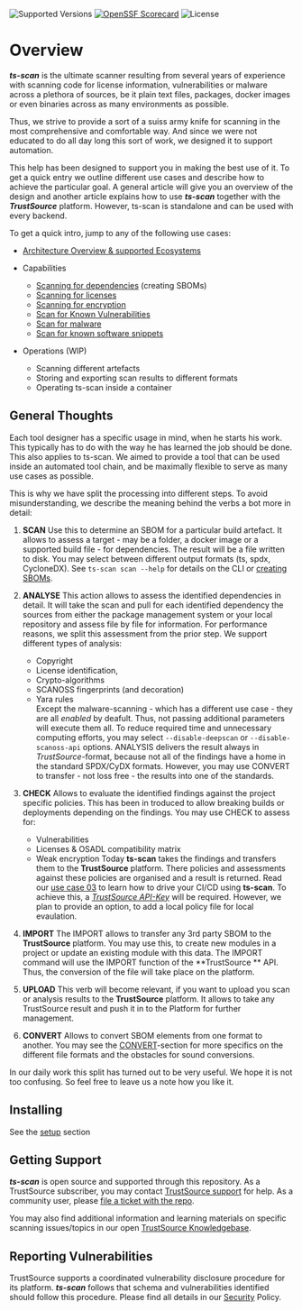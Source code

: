![Supported Versions](https://img.shields.io/badge/Python-%203.10,%203.11,%203.12-blue) [![OpenSSF Scorecard](https://api.scorecard.dev/projects/github.com/TrustSource/ts-scan/badge)](https://scorecard.dev/viewer/?uri=github.com/TrustSource/ts-scan) ![License](https://img.shields.io/badge/License-Apache--2.0-green)

# Overview

***ts-scan*** is the ultimate scanner resulting from several years of experience with scanning code for license information, vulnerabilities or malware across a plethora of sources, be it plain text files, packages, docker images or even binaries across as many environments as possible.

Thus, we strive to provide a sort of a suiss army knife for scanning in the most comprehensive and comfortable way. And since we were not educated to do all day long this sort of work, we designed it to support automation.

This help has been designed to support you in making the best use of it. To get a quick entry we outline different use cases and describe how to achieve the particular goal. A general article will give you an overview of the design and another article explains how to use ***ts-scan*** together with the ***TrustSource*** platform. However, ts-scan is standalone and can be used with every backend.

To get a quick intro, jump to any of the following use cases:

* [Architecture Overview & supported Ecosystems](/ts-scan/architecture)

* Capabilities

  - [Scanning for dependencies](/ts-scan/sbom) (creating SBOMs)
  - [Scanning for licenses](/ts-scan/licenses)
  - [Scanning for encryption](/ts-scan/encryption)
  - [Scan for Known Vulnerabilities](/ts-scan/vulns)
  - [Scan for malware](/ts-scan/malware)
  - [Scan for known software snippets](/ts-scan/snippets)

* Operations (WIP)

  - Scanning different artefacts
  - Storing and exporting scan results to different formats
  - Operating ts-scan inside a container


## General Thoughts

Each tool designer has a specific usage in mind, when he starts his work. This typically has to do with the way he has learned the job should be done. This also applies to ts-scan. We aimed to provide a tool that can be used inside an automated tool chain, and be maximally flexible to serve as many use cases as possible. 

This is why we have split the processing into different steps. To avoid misunderstanding, we describe the meaning behind the verbs a bot more in detail:   

1. **SCAN**
   Use this to determine an SBOM for a particular build artefact. It allows to assess a target - may be a folder, a docker image or a supported build file - for dependencies. The result will be a file written to disk. You may select between different output formats (ts, spdx, CycloneDX). See `ts-scan scan --help` for details on the CLI or [creating SBOMs](/ts-scan/sbom). 

2. **ANALYSE**
   This action allows to assess the identified dependencies in detail. It will take the scan and pull for each identified dependency the sources from either the package management system or your local repository and assess file by file for information. For performance reasons, we split this assessment from the prior step. 
   We support different types of analysis: 
   - Copyright
   - License identification, 
   - Crypto-algorithms 
   - SCANOSS fingerprints (and decoration) 
   - Yara rules  
   Except the malware-scanning - which has a different use case - they are all *enabled* by deafult. Thus, not passing additional parameters will execute them all. To reduce required time and unnecessary computing efforts, you may select  `--disable-deepscan` or `--disable-scanoss-api` options. 
   ANALYSIS delivers the result always in *TrustSource*-format, because not all of the findings have a home in the standard SPDX/CyDX formats. However, you may use CONVERT to transfer - not loss free - the results into one of the standards. 

3. **CHECK**
   Allows to evaluate the identified findings against the project specific policies. This has been in troduced to allow breaking builds or deployments depending on the findings. You may use CHECK to assess for: 
   - Vulnerabilities
   - Licenses & OSADL compatibility matrix
   - Weak encryption
   Today **ts-scan** takes the findings and transfers them to the **TrustSource** platform. There policies and assessments against these policies are organised and a result is returned. Read our [use case 03](/ts-scan/uc03-check) to learn how to drive your CI/CD using **ts-scan**.
   To achieve this, a *[TrustSource API-Key](https://trustsource.github.io/app-docs/keymgmt)* will be required. However, we plan to provide an option, to add a local policy file for local evaulation. 

4. **IMPORT**
   The IMPORT allows to transfer any 3rd party SBOM to the **TrustSource** platform. You may use this, to create new modules in  a project or update an existing module with this data. The IMPORT command will use the IMPORT function of the **TrustSource ** API. Thus, the conversion of the file will take place on the platform. 

5. **UPLOAD**
   This verb will become relevant, if you want to upload you scan or analysis results to the **TrustSource** platform. It allows to take any TrustSource result and push it in to the Platform for further management.

6. **CONVERT**
   Allows to convert SBOM elements from one format to another. You may see the [CONVERT](/ts-scan/convert)-section for more specifics on the different file formats and the obstacles for sound conversions. 

In our daily work this split has turned out to be very useful. We hope it is not too confusing. So feel free to leave us a note how you like it.

## Installing

See the [setup](/ts-scan/setup) section

## Getting Support

***ts-scan*** is open source and supported through this repository. As a TrustSource subscriber, you may contact [TrustSource support](mailto:support@trustsource.io) for help. As a community user, please [file a ticket with the repo](https://github.com/trustsource/ts-scan/issues).  

You may also find additional information and learning materials on specific scanning issues/topics in our open [TrustSource Knowledgebase](https://support.trustsource.io).

## Reporting Vulnerabilities

TrustSource supports a coordinated vulnerability disclosure procedure for its platform. ***ts-scan*** follows that schema and vulnerabilities identified should follow this procedure. Please find all details in our [Security](../security.md) Policy.



